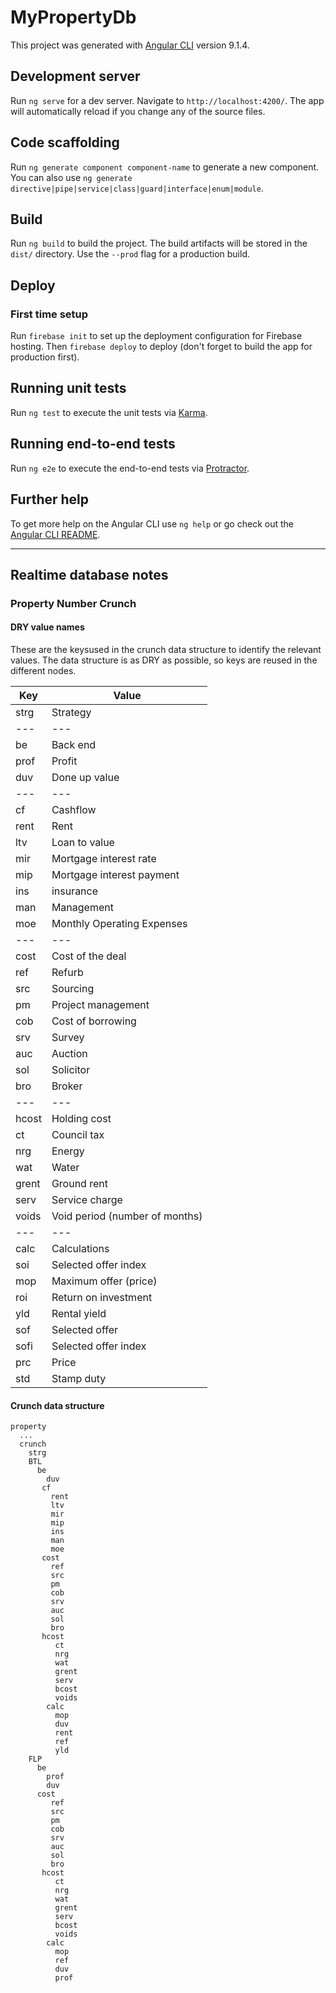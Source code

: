 # MyPropertyDb

This project was generated with [Angular CLI](https://github.com/angular/angular-cli) version 9.1.4.

## Development server

Run `ng serve` for a dev server. Navigate to `http://localhost:4200/`. The app will automatically reload if you change any of the source files.

## Code scaffolding

Run `ng generate component component-name` to generate a new component. You can also use `ng generate directive|pipe|service|class|guard|interface|enum|module`.

## Build

Run `ng build` to build the project. The build artifacts will be stored in the `dist/` directory. Use the `--prod` flag for a production build.

## Deploy

### First time setup

Run `firebase init` to set up the deployment configuration for Firebase hosting. Then `firebase deploy` to deploy (don't forget to build the app for production first).

## Running unit tests

Run `ng test` to execute the unit tests via [Karma](https://karma-runner.github.io).

## Running end-to-end tests

Run `ng e2e` to execute the end-to-end tests via [Protractor](http://www.protractortest.org/).

## Further help

To get more help on the Angular CLI use `ng help` or go check out the [Angular CLI README](https://github.com/angular/angular-cli/blob/master/README.md).

---

## Realtime database notes

### Property Number Crunch

#### DRY value names

These are the keysused in the crunch data structure to identify the relevant values. The data structure is as DRY as possible, so keys are reused in the different nodes.

|Key|Value|
|---|---|
|strg|Strategy|
|---|---|
|be|Back end|
|prof|Profit|
|duv|Done up value|
|---|---|
|cf|Cashflow|
|rent|Rent|
|ltv|Loan to value|
|mir|Mortgage interest rate|
|mip|Mortgage interest payment|
|ins|insurance|
|man|Management|
|moe|Monthly Operating Expenses|
|---|---|
|cost|Cost of the deal|
|ref|Refurb|
|src|Sourcing|
|pm|Project management|
|cob|Cost of borrowing|
|srv|Survey|
|auc|Auction|
|sol|Solicitor|
|bro|Broker|
|---|---|
|hcost|Holding cost|
|ct|Council tax|
|nrg|Energy|
|wat|Water|
|grent|Ground rent|
|serv|Service charge|
|voids|Void period (number of months)|
|---|---|
|calc|Calculations|
|soi|Selected offer index|
|mop|Maximum offer (price)|
|roi|Return on investment|
|yld|Rental yield|
|sof|Selected offer|
|sofi|Selected offer index|
|prc|Price|
|std|Stamp duty|

#### Crunch data structure

	property
	  ...
	  crunch
	    strg
	    BTL
	      be
	        duv
		   cf
		     rent
		     ltv
		     mir
		     mip
		     ins
		     man
		     moe
		   cost
		     ref
		     src
		     pm
		     cob
		     srv
		     auc
		     sol
		     bro
		   hcost
			  ct
			  nrg
			  wat
			  grent
			  serv
			  bcost
			  voids
			calc
			  mop
			  duv
			  rent
			  ref
			  yld
		FLP
		  be
		    prof
		    duv
		  cost
		     ref
		     src
		     pm
		     cob
		     srv
		     auc
		     sol
		     bro
		   hcost
			  ct
			  nrg
			  wat
			  grent
			  serv
			  bcost
			  voids
			calc
			  mop
			  ref
			  duv
			  prof
		  
